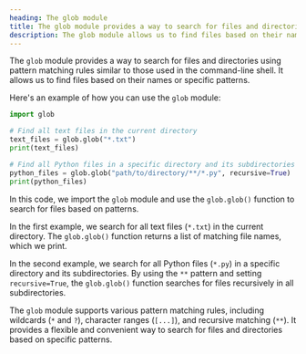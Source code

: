 ```yaml
---
heading: The glob module
title: The glob module provides a way to search for files and directories.
description: The glob module allows us to find files based on their names or specific patterns.
---
```


The `glob` module provides a way to search for files and directories using pattern matching rules similar to those used in the command-line shell. It allows us to find files based on their names or specific patterns.

Here's an example of how you can use the `glob` module:

```python
import glob

# Find all text files in the current directory
text_files = glob.glob("*.txt")
print(text_files)

# Find all Python files in a specific directory and its subdirectories
python_files = glob.glob("path/to/directory/**/*.py", recursive=True)
print(python_files)
```

In this code, we import the `glob` module and use the `glob.glob()` function to search for files based on patterns.

In the first example, we search for all text files (`*.txt`) in the current directory. The `glob.glob()` function returns a list of matching file names, which we print.

In the second example, we search for all Python files (`*.py`) in a specific directory and its subdirectories. By using the `**` pattern and setting `recursive=True`, the `glob.glob()` function searches for files recursively in all subdirectories.

The `glob` module supports various pattern matching rules, including wildcards (`*` and `?`), character ranges (`[...]`), and recursive matching (`**`). It provides a flexible and convenient way to search for files and directories based on specific patterns.
